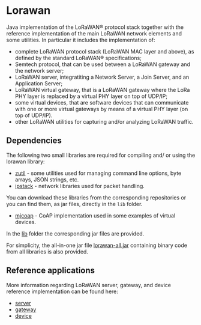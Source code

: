 # Lorawan

Java implementation of the LoRaWAN® protocol stack together with the reference implementation of the main LoRaWAN network elements and some utilities.
In particular it includes the implementation of:
* complete LoRaWAN protocol stack (LoRaWAN MAC layer and above), as defined by the standard LoRaWAN® specifications;
* Semtech protocol, that can be used between a LoRaWAN gateway and the network server;
* LoRaWAN server, integratiting a Network Server, a Join Server, and an Application Server;
* LoRaWAN virtual gateway, that is a LoRaWAN gateway where the LoRa PHY layer is replaced by a virtual PHY layer on top of UDP/IP;
* some virtual devices, that are software devices that can communicate with one or more virtual gateways by means of a virtual PHY layer (on top of UDP/IP).
* other LoRaWAN utilities for capturing and/or analyzing LoRaWAN traffic.



## Dependencies

The following two small libraries are required for compiling and/ or using the lorawan library:
* [zutil](https://github.com/zoolu-org/zutil) - some utilities used for managing command line options, byte arrays, JSON strings, etc. 
* [ipstack](https://github.com/ipstack-dev/ipstack) - network libraries used for packet handling.

You can download these libraries from the corresponding repositories or you can find them, as jar files, directly in the `lib` folder.




* [mjcoap](https://github.com/thingsstack/mjcoap) - CoAP implementation used in some examples of virtual devices.

In the [lib](https://github.com/ipstack-dev/lorawan/tree/main/lib) folder the corresponding jar files are provided.

For simplicity, the all-in-one jar file [lorawan-all.jar](https://github.com/ipstack-dev/lorawan/blob/main/lorawan-all.jar) containing binary code from all libraries is also provided.

## Reference applications

More information regarding LoRaWAN server, gateway, and device reference implementation can be found here:

- [server](https://github.com/ipstack-dev/lorawan-server)
- [gateway](https://github.com/ipstack-dev/lorawan/blob/main/gateway.md)
- [device](https://github.com/ipstack-dev/lorawan/blob/main/device.md)


